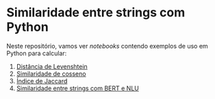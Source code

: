 # Similaridade entre strings com Python

Neste repositório, vamos ver *notebooks* contendo exemplos de uso em Python para calcular:

1. [Distância de Levenshtein](https://github.com/lisaterumi/similaridade-string-python/blob/main/distancia%20de%20levenshtein.ipynb)
1. [Similaridade de cosseno](https://github.com/lisaterumi/similaridade-string-python/blob/main/similaridade%20de%20cosseno.ipynb)
1. [Índice de Jaccard](https://github.com/lisaterumi/similaridade-string-python/blob/main/similaridade%20jaccard.ipynb)
1. [Similaridade entre strings com BERT e NLU](https://github.com/lisaterumi/similaridade-string-python/blob/main/Similaridade_de_strings_com_BERT_e_NLU.ipynb)
